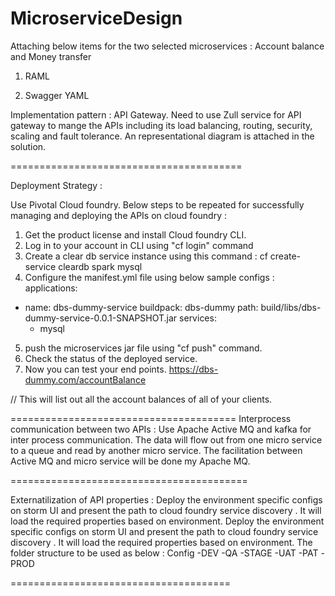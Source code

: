 # MicroserviceDesign

Attaching below items for the two selected microservices : Account balance and Money transfer 

 
1. RAML 

2. Swagger YAML 

Implementation pattern : 
API Gateway. Need to use Zull service for API gateway to mange the APIs including its load balancing, routing, security, scaling and fault tolerance. An representational diagram is attached in the solution.

========================================

Deployment Strategy :

Use Pivotal Cloud foundry.
Below steps to be repeated for successfully managing and deploying the APIs on cloud foundry :
1. Get the product license and install Cloud foundry CLI.
2. Log in to your account in CLI using "cf login" command
3. Create a clear db service instance using this command : cf create-service cleardb spark mysql
4. Configure the manifest.yml file using below sample configs :
applications:
  - name: dbs-dummy-service
    buildpack: dbs-dummy
    path: build/libs/dbs-dummy-service-0.0.1-SNAPSHOT.jar
    services:
      - mysql
      
5. push the microservices jar file using "cf push" command.
6. Check the status of the deployed service.
7. Now you can test your end points.
https://dbs-dummy.com/accountBalance

// This will list out all the account balances of all of your clients.

=======================================
Interprocess communication between two APIs :
Use Apache Active MQ and kafka for inter process communication. The data will flow out from one micro service to a queue and read by another micro service. The facilitation between Active MQ and micro service will be done my Apache MQ.

=========================================

Externatilization of API properties :
Deploy the environment specific configs on storm UI and present the path to cloud foundry service discovery . It will load the required properties based on environment.
Deploy the environment specific configs on storm UI and present the path to cloud foundry service discovery . It will load the required properties based on environment.
The folder structure to be used as below :
Config
	-DEV
	-QA
	-STAGE
	-UAT
	-PAT
	-PROD


======================================




